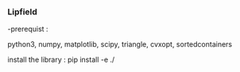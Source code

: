 ### Lipfield 


-prerequist :

python3, numpy, matplotlib, scipy, triangle, cvxopt, sortedcontainers

install the library :
pip install -e ./